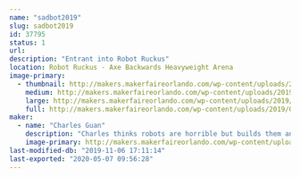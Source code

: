 ```yaml
---
name: "sadbot2019"
slug: sadbot2019
id: 37795
status: 1
url: 
description: "Entrant into Robot Ruckus"
location: Robot Ruckus - Axe Backwards Heavyweight Arena
image-primary:
  - thumbnail: http://makers.makerfaireorlando.com/wp-content/uploads/2019/09/sb72-mid-150x150.jpg
    medium: http://makers.makerfaireorlando.com/wp-content/uploads/2019/09/sb72-mid-300x169.jpg
    large: http://makers.makerfaireorlando.com/wp-content/uploads/2019/09/sb72-mid.jpg
    full: http://makers.makerfaireorlando.com/wp-content/uploads/2019/09/sb72-mid.jpg
maker:
  - name: "Charles Guan"
    description: "Charles thinks robots are horrible but builds them anyways. MIT Mechanical Engineering, design instructor, BattleBots contestant, fine 80s van connoisseur, and co-founder of a drone company."
    image-primary: http://makers.makerfaireorlando.com/wp-content/uploads/2019/09/m6ysUikjWfNM3xcqgZsF6XpX9LRs6HUI_edited.png
last-modified-db: "2019-11-06 17:11:14"
last-exported: "2020-05-07 09:56:28"
---
```

